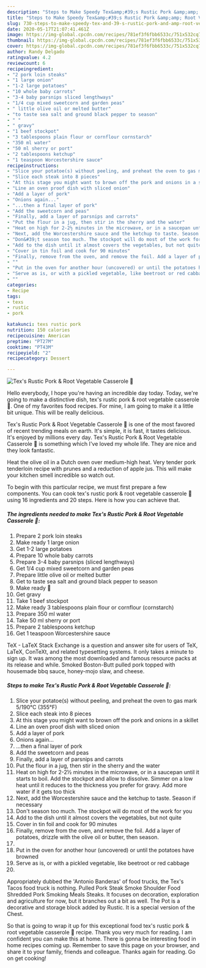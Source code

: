 ```yaml
---
description: "Steps to Make Speedy Tex&amp;#39;s Rustic Pork &amp;amp; Root Vegetable Casserole 🐷"
title: "Steps to Make Speedy Tex&amp;#39;s Rustic Pork &amp;amp; Root Vegetable Casserole 🐷"
slug: 730-steps-to-make-speedy-tex-and-39-s-rustic-pork-and-amp-root-vegetable-casserole
date: 2020-05-17T21:07:41.461Z
image: https://img-global.cpcdn.com/recipes/781ef3f6fbb6533c/751x532cq70/texs-rustic-pork-root-vegetable-casserole-🐷-recipe-main-photo.jpg
thumbnail: https://img-global.cpcdn.com/recipes/781ef3f6fbb6533c/751x532cq70/texs-rustic-pork-root-vegetable-casserole-🐷-recipe-main-photo.jpg
cover: https://img-global.cpcdn.com/recipes/781ef3f6fbb6533c/751x532cq70/texs-rustic-pork-root-vegetable-casserole-🐷-recipe-main-photo.jpg
author: Randy Delgado
ratingvalue: 4.2
reviewcount: 6
recipeingredient:
- "2 pork loin steaks"
- "1 large onion"
- "1-2 large potatoes"
- "10 whole baby carrots"
- "3-4 baby parsnips sliced lengthways"
- "1/4 cup mixed sweetcorn and garden peas"
- " little olive oil or melted butter"
- "to taste sea salt and ground black pepper to season"
- " "
- " gravy"
- "1 beef stockpot"
- "3 tablespoons plain flour or cornflour cornstarch"
- "350 ml water"
- "50 ml sherry or port"
- "2 tablespoons ketchup"
- "1 teaspoon Worcestershire sauce"
recipeinstructions:
- "Slice your potatoe(s) without peeling, and preheat the oven to gas mark 5/190°C (355°F)"
- "Slice each steak into 8 pieces"
- "At this stage you might want to brown off the pork and onions in a skillet"
- "Line an oven proof dish with sliced onion"
- "Add a layer of pork"
- "Onions again..."
- "...then a final layer of pork"
- "Add the sweetcorn and peas"
- "Finally, add a layer of parsnips and carrots"
- "Put the flour in a jug, then stir in the sherry and the water"
- "Heat on high for 2-2½ minutes in the microwave, or in a saucepan until it starts to boil. Add the stockpot and allow to dissolve. Simmer on a low heat until it reduces to the thickness you prefer for gravy. Add more water if it gets too thick"
- "Next, add the Worcestershire sauce and the ketchup to taste. Season if necessary"
- "Don&#39;t season too much. The stockpot will do most of the work for you"
- "Add to the dish until it almost covers the vegetables, but not quite"
- "Cover in tin foil and cook for 90 minutes"
- "Finally, remove from the oven, and remove the foil. Add a layer of potatoes, drizzle with the olive oil or butter, then season."
- ""
- "Put in the oven for another hour (uncovered) or until the potatoes have browned"
- "Serve as is, or with a pickled vegetable, like beetroot or red cabbage"
- ""
categories:
- Recipe
tags:
- texs
- rustic
- pork

katakunci: texs rustic pork 
nutrition: 150 calories
recipecuisine: American
preptime: "PT27M"
cooktime: "PT43M"
recipeyield: "2"
recipecategory: Dessert

---
```



![Tex&#39;s Rustic Pork &amp; Root Vegetable Casserole 🐷](https://img-global.cpcdn.com/recipes/781ef3f6fbb6533c/751x532cq70/texs-rustic-pork-root-vegetable-casserole-🐷-recipe-main-photo.jpg)

Hello everybody, I hope you're having an incredible day today. Today, we're going to make a distinctive dish, tex&#39;s rustic pork &amp; root vegetable casserole 🐷. One of my favorites food recipes. For mine, I am going to make it a little bit unique. This will be really delicious.

Tex&#39;s Rustic Pork &amp; Root Vegetable Casserole 🐷 is one of the most favored of recent trending meals on earth. It's simple, it is fast, it tastes delicious. It's enjoyed by millions every day. Tex&#39;s Rustic Pork &amp; Root Vegetable Casserole 🐷 is something which I've loved my whole life. They are nice and they look fantastic.

Heat the olive oil in a Dutch oven over medium-high heat. Very tender pork tenderloin recipe with prunes and a reduction of apple jus. This will make your kitchen smell incredible so watch out.


To begin with this particular recipe, we must first prepare a few components. You can cook tex&#39;s rustic pork &amp; root vegetable casserole 🐷 using 16 ingredients and 20 steps. Here is how you can achieve that.

<!--inarticleads1-->

##### The ingredients needed to make Tex&#39;s Rustic Pork &amp; Root Vegetable Casserole 🐷:

1. Prepare 2 pork loin steaks
1. Make ready 1 large onion
1. Get 1-2 large potatoes
1. Prepare 10 whole baby carrots
1. Prepare 3-4 baby parsnips (sliced lengthways)
1. Get 1/4 cup mixed sweetcorn and garden peas
1. Prepare  little olive oil or melted butter
1. Get to taste sea salt and ground black pepper to season
1. Make ready  🔽
1. Get  gravy
1. Take 1 beef stockpot
1. Make ready 3 tablespoons plain flour or cornflour (cornstarch)
1. Prepare 350 ml water
1. Take 50 ml sherry or port
1. Prepare 2 tablespoons ketchup
1. Get 1 teaspoon Worcestershire sauce


TeX - LaTeX Stack Exchange is a question and answer site for users of TeX, LaTeX, ConTeXt, and related typesetting systems. It only takes a minute to sign up. It was among the most downloaded and famous resource packs at its release and while. Smoked Boston-Butt pulled pork topped with housemade bbq sauce, honey-mojo slaw, and cheese. 

<!--inarticleads2-->

##### Steps to make Tex&#39;s Rustic Pork &amp; Root Vegetable Casserole 🐷:

1. Slice your potatoe(s) without peeling, and preheat the oven to gas mark 5/190°C (355°F)
1. Slice each steak into 8 pieces
1. At this stage you might want to brown off the pork and onions in a skillet
1. Line an oven proof dish with sliced onion
1. Add a layer of pork
1. Onions again...
1. ...then a final layer of pork
1. Add the sweetcorn and peas
1. Finally, add a layer of parsnips and carrots
1. Put the flour in a jug, then stir in the sherry and the water
1. Heat on high for 2-2½ minutes in the microwave, or in a saucepan until it starts to boil. Add the stockpot and allow to dissolve. Simmer on a low heat until it reduces to the thickness you prefer for gravy. Add more water if it gets too thick
1. Next, add the Worcestershire sauce and the ketchup to taste. Season if necessary
1. Don&#39;t season too much. The stockpot will do most of the work for you
1. Add to the dish until it almost covers the vegetables, but not quite
1. Cover in tin foil and cook for 90 minutes
1. Finally, remove from the oven, and remove the foil. Add a layer of potatoes, drizzle with the olive oil or butter, then season.
1. 
1. Put in the oven for another hour (uncovered) or until the potatoes have browned
1. Serve as is, or with a pickled vegetable, like beetroot or red cabbage
1. 


Appropriately dubbed the &#39;Antonio Banderas&#39; of food trucks, the Tex&#39;s Tacos food truck is nothing. Pulled Pork Steak Smoke Shoulder Food Shredded Pork Smoking Meals Steaks. It focuses on decoration, exploration and agriculture for now, but it branches out a bit as well. The Pot is a decorative and storage block added by Rustic. It is a special version of the Chest. 

So that is going to wrap it up for this exceptional food tex&#39;s rustic pork &amp; root vegetable casserole 🐷 recipe. Thank you very much for reading. I am confident you can make this at home. There is gonna be interesting food in home recipes coming up. Remember to save this page on your browser, and share it to your family, friends and colleague. Thanks again for reading. Go on get cooking!
